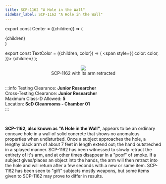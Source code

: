 ```yaml
---
title: SCP-1162 "A Hole in the Wall"
sidebar_label: SCP-1162 "A Hole in the Wall"
---
```


export const Center = ({children}) => (
   <div
      style={{
         "textAlign": "center"
      }}>
      {children}
   </div>
)

export const TextColor = ({children, color}) => (
<span
style={{
      color: color,
    }}>
{children}
</span>
);

<Center><img src="../../iamges/SCP-1162_2.png"/></Center>
<Center>SCP-1162 with its arm retracted</Center>

<br />

:::info
Testing Clearance: <TextColor color="#735cff">**Junior Researcher**</TextColor> <br />
Cross-Testing Clearance: <TextColor color="#735cff">**Junior Researcher**</TextColor> <br />
Maximum Class-D Allowed: <TextColor color="#FF6A00">**5**</TextColor> <br />
Location: <TextColor color="#3161c1">**ScD Cleanrooms - Chamber 01**</TextColor> <br />
:::

<br/>

**SCP-1162, also known as "A Hole in the Wall"**, appears to be an ordinary concave hole in a wall of solid concrete that shows no anomalous properties when undisturbed. Once a subject approaches the hole, a lengthy black arm of about 7 feet in length extend out; the hand outstreched in a splayed manner. SCP-1162 has been witnessed to slowly retract the entirety of it's arm, and at other times disappear in a "poof" of smoke. If a subject gives/places an object into the hands, the arm will then retract into the hole and will return after a few seconds with a new or same item. SCP-1162 has been seen to "gift" subjects mostly weapons, but some items given to SCP-1162 may prove to differ in results.
